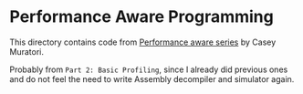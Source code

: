 # Performance Aware Programming

This directory contains code from [Performance aware series](https://www.computerenhance.com/p/table-of-contents) by Casey Muratori.

Probably from `Part 2: Basic Profiling`, since I already did previous ones and do not feel the need to write Assembly decompiler and simulator again.
